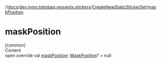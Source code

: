 //[docs](../../../index.md)/[dev.inmo.tgbotapi.requests.stickers](../index.md)/[CreateNewStaticStickerSet](index.md)/[maskPosition](mask-position.md)



# maskPosition  
[common]  
Content  
open override val [maskPosition](mask-position.md): [MaskPosition](../../dev.inmo.tgbotapi.types.stickers/-mask-position/index.md)? = null  



